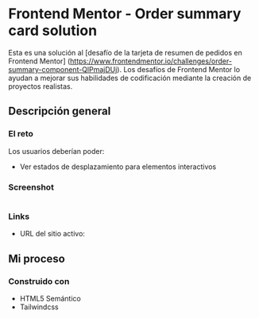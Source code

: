 # Frontend Mentor - Order summary card solution

Esta es una solución al [desafío de la tarjeta de resumen de pedidos en Frontend Mentor] (https://www.frontendmentor.io/challenges/order-summary-component-QlPmajDUj). Los desafíos de Frontend Mentor lo ayudan a mejorar sus habilidades de codificación mediante la creación de proyectos realistas.


## Descripción general

### El reto

Los usuarios deberían poder:

- Ver estados de desplazamiento para elementos interactivos

### Screenshot

![]()


### Links

- URL del sitio activo: 

## Mi proceso

### Construido con

- HTML5 Semántico 
- Tailwindcss
